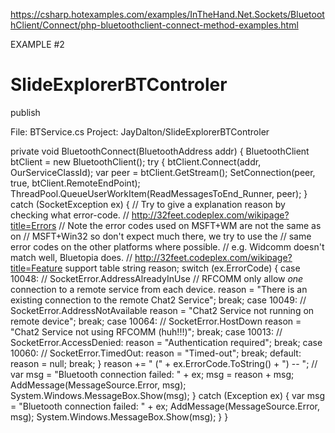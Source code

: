 https://csharp.hotexamples.com/examples/InTheHand.Net.Sockets/BluetoothClient/Connect/php-bluetoothclient-connect-method-examples.html


EXAMPLE #2


# SlideExplorerBTControler
publish



File: BTService.cs  Project: JayDalton/SlideExplorerBTControler


private void BluetoothConnect(BluetoothAddress addr)
 {
     BluetoothClient btClient = new BluetoothClient();
       try
       {
     btClient.Connect(addr, OurServiceClassId);
     var peer = btClient.GetStream();
     SetConnection(peer, true, btClient.RemoteEndPoint);
     ThreadPool.QueueUserWorkItem(ReadMessagesToEnd_Runner, peer);
       }
       catch (SocketException ex)
       {
     // Try to give a explanation reason by checking what error-code.
     // http://32feet.codeplex.com/wikipage?title=Errors
     // Note the error codes used on MSFT+WM are not the same as on
     // MSFT+Win32 so don't expect much there, we try to use the
     // same error codes on the other platforms where possible.
     // e.g. Widcomm doesn't match well, Bluetopia does.
     // http://32feet.codeplex.com/wikipage?title=Feature support table
     string reason;
     switch (ex.ErrorCode)
     {
       case 10048: // SocketError.AddressAlreadyInUse
     // RFCOMM only allow _one_ connection to a remote service from each device.
     reason = "There is an existing connection to the remote Chat2 Service";
     break;
       case 10049: // SocketError.AddressNotAvailable
     reason = "Chat2 Service not running on remote device";
     break;
       case 10064: // SocketError.HostDown
     reason = "Chat2 Service not using RFCOMM (huh!!!)";
     break;
       case 10013: // SocketError.AccessDenied:
     reason = "Authentication required";
     break;
       case 10060: // SocketError.TimedOut:
     reason = "Timed-out";
     break;
       default:
     reason = null;
     break;
     }
     reason += " (" + ex.ErrorCode.ToString() + ") -- ";
     //
     var msg = "Bluetooth connection failed: " + ex;
     msg = reason + msg;
     AddMessage(MessageSource.Error, msg);
     System.Windows.MessageBox.Show(msg);
       }
       catch (Exception ex)
       {
     var msg = "Bluetooth connection failed: " + ex;
     AddMessage(MessageSource.Error, msg);
     System.Windows.MessageBox.Show(msg);
       }
 }
